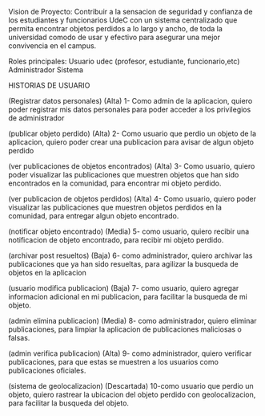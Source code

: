 Vision de Proyecto: Contribuir a la sensacion de seguridad y
confianza de los estudiantes y funcionarios UdeC con un
sistema centralizado que permita encontrar objetos perdidos a lo largo y ancho,
de toda la universidad comodo de usar y efectivo para asegurar una mejor convivencia
en el campus.

Roles principales:
Usuario udec (profesor, estudiante, funcionario,etc)
Administrador
Sistema

HISTORIAS DE USUARIO

(Registrar datos personales) (Alta)
1- Como admin de la aplicacion, quiero poder registrar mis datos personales para poder acceder a los privilegios de administrador

(publicar objeto perdido) (Alta)
2- Como usuario que perdio un objeto de la aplicacion, quiero poder crear una publicacion para avisar de algun objeto perdido

(ver publicaciones de objetos encontrados) (Alta)
3- Como usuario, quiero poder visualizar las publicaciones que muestren objetos que han sido encontrados en la comunidad, para encontrar mi objeto perdido.

(ver publicacion de objetos perdidos) (Alta)
4- Como usuario, quiero poder visualizar las publicaciones que muestren objetos perdidos en la comunidad, para entregar algun objeto encontrado.

(notificar objeto encontrado) (Media)
5- como usuario, quiero recibir una notificacion de objeto encontrado, para recibir mi objeto perdido.

(archivar post resueltos) (Baja)
6- como administrador, quiero archivar las publicaciones que ya han sido resueltas, para agilizar la busqueda de objetos en la aplicacion

(usuario modifica publicacion) (Baja)
7- como usuario, quiero agregar informacion adicional en mi publicacion, para facilitar la busqueda de mi objeto.

(admin elimina publicacion) (Media)
8- como administrador, quiero eliminar publicaciones, para limpiar la aplicacion de publicaciones maliciosas o falsas.

(admin verifica publicacion) (Alta)
9- como administrador, quiero verificar publicaciones, para que estas se muestren a los usuarios como publicaciones oficiales.

(sistema de geolocalizacion) (Descartada)
10-como usuario que perdio un objeto, quiero rastrear la ubicacion del objeto perdido con geolocalizacion, para facilitar la busqueda del objeto.
